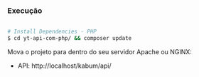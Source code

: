 ### Execução

```sh

# Install Dependencies - PHP
$ cd yt-api-com-php/ && composer update

```

Mova o projeto para dentro do seu servidor Apache ou NGINX:

* API: http://localhost/kabum/api/ 
